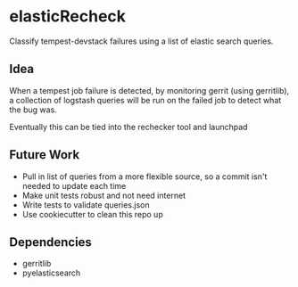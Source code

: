 elasticRecheck
==============

Classify tempest-devstack failures using a list of elastic search queries.

Idea
----
When a tempest job failure is detected, by monitoring gerrit (using gerritlib), a collection of logstash queries will be run on the failed job to detect what the bug was.

Eventually this can be tied into the rechecker tool and launchpad

Future Work
------------
- Pull in list of queries from a more flexible source, so a commit isn't needed to update each time
- Make unit tests robust and not need internet
- Write tests to validate queries.json
- Use cookiecutter to clean this repo up

Dependencies
------------
- gerritlib
- pyelasticsearch
